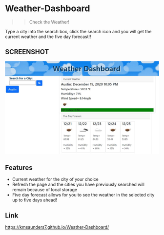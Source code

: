 # Weather-Dashboard
>> Check the Weather!

Type a city into the search box, click the search icon and you will get the current weather and the five day forecast!!

## SCREENSHOT

![Image of Weather Dashboard Image](./assets/Capture.JPG)

## Features

- Current weather for the city of your choice
- Refresh the page and the cities you have previously searched will remain because of local storage
- Five day forecast allows for you to see the weather in the selected city up to five days ahead!


## Link

https://kmsaunders7.github.io/Weather-Dashboard/
